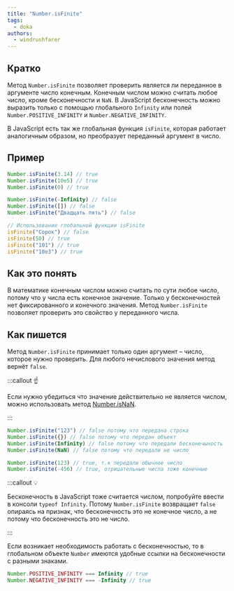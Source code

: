 ```yaml
---
title: "Number.isFinite"
tags:
  - doka
authors:
  - windrushfarer
---
```


## Кратко

Метод `Number.isFinite` позволяет проверить является ли переданное в аргументе число конечным. Конечным числом можно считать любое число, кроме бесконечности и `NaN`. В JavaScript бесконечность можно выразить только с помощью глобального `Infinity` или полей `Number.POSITIVE_INFINITY` и `Number.NEGATIVE_INFINITY`.

В JavaScript есть так же глобальная функция `isFinite`, которая работает аналогичным образом, но преобразует переданный аргумент в число.

## Пример

```js
Number.isFinite(3.14) // true
Number.isFinite(10e5) // true
Number.isFinite(0) // true

Number.isFinite(-Infinity) // false
Number.isFinite([]) // false
Number.isFinite("Двадцать пять") // false

// Использование глобальной функции isFinite
isFinite("Сорок") // false
isFinite(50) // true
isFinite("101") // true
isFinite("10e3") // true
```

## Как это понять

В математике конечным числом можно считать по сути любое число, потому что у числа есть конечное значение. Только у бесконечностей нет фиксированного и конечного значения. Метод `Number.isFinite` позволяет проверить это свойство у переданного числа.


## Как пишется

Метод `Number.isFinite` принимает только один аргумент – число, которое нужно проверить. Для любого нечислового значения метод вернёт `false`.

:::callout ☝️

Если нужно убедиться что значение действительно не является числом, можно использовать метод [Number.isNaN](/js/number-is-nan).

:::

```js
Number.isFinite("123") // false потому что передана строка
Number.isFinite({}) // false потому что передан объект
Number.isFinite(Infinity) // false потому что передали бесконечыность
Number.isFinite(NaN) // false потому что передали не число

Number.isFinite(123) // true, т.к передали обычное число
Number.isFinite(-456) // true, отрицательные числа тоже конечные
```

:::callout 💡

Бесконечность в JavaScript тоже считается числом, попробуйте ввести в консоли `typeof Infinity`. Потому `Number.isFinite` возвращает `false` опираясь на признак, что бесконечность это не конечное число, а не потому что бесконечность это не число.

:::

Если возникает необходимость работать с бесконечностью, то в глобальном объекте `Number` имеются удобные ссылки на бесконечности с разными знаками.

```js
Number.POSITIVE_INFINITY === Infinity // true
Number.NEGATIVE_INFINITY === -Infinity // true
```
